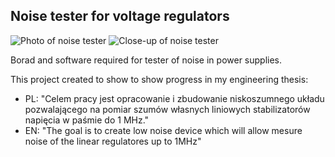 ## Noise tester for voltage regulators

![](./doc/20181127_095020.jpg "Photo of noise tester")
![](./doc/20181127_095034.jpg "Close-up of noise tester")


Borad and software required for tester of noise in power supplies.

This project created to show to show progress in my engineering thesis:

- PL: "Celem pracy jest opracowanie i zbudowanie niskoszumnego układu pozwalającego na pomiar szumów własnych liniowych stabilizatorów napięcia w paśmie do 1 MHz."
- EN: "The goal is to create low noise device which will allow mesure noise of the linear regulatores up to 1MHz"
